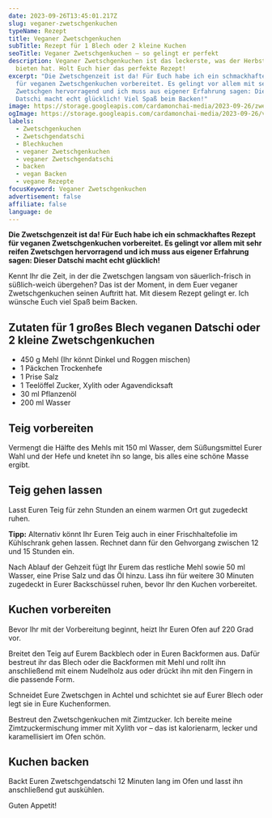 ```yaml
---
date: 2023-09-26T13:45:01.217Z
slug: veganer-zwetschgenkuchen
typeName: Rezept
title: Veganer Zwetschgenkuchen
subTitle: Rezept für 1 Blech oder 2 kleine Kuchen
seoTitle: Veganer Zwetschgenkuchen – so gelingt er perfekt
description: Veganer Zwetschgenkuchen ist das leckerste, was der Herbst zu
  bieten hat. Holt Euch hier das perfekte Rezept!
excerpt: "Die Zwetschgenzeit ist da! Für Euch habe ich ein schmackhaftes Rezept
  für veganen Zwetschgenkuchen vorbereitet. Es gelingt vor allem mit sehr reifen
  Zwetschgen hervorragend und ich muss aus eigener Erfahrung sagen: Dieser
  Datschi macht echt glücklich! Viel Spaß beim Backen!"
image: https://storage.googleapis.com/cardamonchai-media/2023-09-26/zwetschgenkuchen-soundsvegan-19-jpg-imagine-e8e8e8_9b7c77_2048_1536/640.webp
ogImage: https://storage.googleapis.com/cardamonchai-media/2023-09-26/veganer-zwetschgenkuchen-og-jpg-imagine-e8e8e8_97736d_1200_628/640.webp
labels:
  - Zwetschgenkuchen
  - Zwetschgendatschi
  - Blechkuchen
  - veganer Zwetschgenkuchen
  - veganer Zwetschgendatschi
  - backen
  - vegan Backen
  - vegane Rezepte
focusKeyword: Veganer Zwetschgenkuchen
advertisement: false
affiliate: false
language: de
---
```

**Die Zwetschgenzeit ist da! Für Euch habe ich ein schmackhaftes Rezept für veganen Zwetschgenkuchen vorbereitet. Es gelingt vor allem mit sehr reifen Zwetschgen hervorragend und ich muss aus eigener Erfahrung sagen: Dieser Datschi macht echt glücklich!**

Kennt Ihr die Zeit, in der die Zwetschgen langsam von säuerlich-frisch in süßlich-weich übergehen? Das ist der Moment, in dem Euer veganer Zwetschgenkuchen seinen Auftritt hat. Mit diesem Rezept gelingt er. Ich wünsche Euch viel Spaß beim Backen.

## Zutaten für 1 großes Blech veganen Datschi oder 2 kleine Zwetschgenkuchen

- 450 g Mehl (Ihr könnt Dinkel und Roggen mischen)
- 1 Päckchen Trockenhefe
- 1 Prise Salz
- 1 Teelöffel Zucker, Xylith oder Agavendicksaft
- 30 ml Pflanzenöl
- 200 ml Wasser

## Teig vorbereiten
Vermengt die Hälfte des Mehls mit 150 ml Wasser, dem Süßungsmittel Eurer Wahl und der Hefe und knetet ihn so lange, bis alles eine schöne Masse ergibt.

<Gallery name="zwetschgenkuchen-vegan-1" />

## Teig gehen lassen
Lasst Euren Teig für zehn Stunden an einem warmen Ort gut zugedeckt ruhen.

**Tipp:** Alternativ könnt Ihr Euren Teig auch in einer Frischhaltefolie im Kühlschrank gehen lassen. Rechnet dann für den Gehvorgang zwischen 12 und 15 Stunden ein.

Nach Ablauf der Gehzeit fügt Ihr Eurem das restliche Mehl sowie 50 ml Wasser, eine Prise Salz und das Öl hinzu. Lass ihn für weitere 30 Minuten zugedeckt in Eurer Backschüssel ruhen, bevor Ihr den Kuchen vorbereitet.

## Kuchen vorbereiten
Bevor Ihr mit der Vorbereitung beginnt, heizt Ihr Euren Ofen auf 220 Grad vor.

Breitet den Teig auf Eurem Backblech oder in Euren Backformen aus. Dafür bestreut ihr das Blech oder die Backformen mit Mehl und rollt ihn anschließend mit einem Nudelholz aus oder drückt ihn mit den Fingern in die passende Form.

Schneidet Eure Zwetschgen in Achtel und schichtet sie auf Eurer Blech oder legt sie in Eure Kuchenformen.

<Gallery name="zwetschgenkuchen-vegan-2" />

Bestreut den Zwetschgenkuchen mit Zimtzucker. Ich bereite meine Zimtzuckermischung immer mit Xylith vor – das ist kalorienarm, lecker und karamellisiert im Ofen schön.

## Kuchen backen

Backt Euren Zwetschgendatschi 12 Minuten lang im Ofen und lasst ihn anschließend gut auskühlen.

Guten Appetit!

<Gallery name="zwetschgenkuchen-vegan-3" />